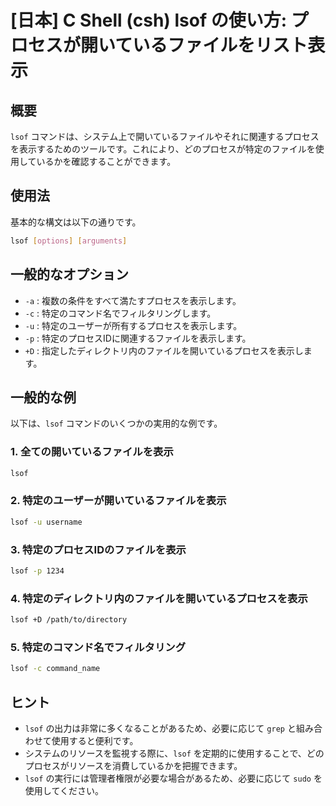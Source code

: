 # [日本] C Shell (csh) lsof の使い方: プロセスが開いているファイルをリスト表示

## 概要
`lsof` コマンドは、システム上で開いているファイルやそれに関連するプロセスを表示するためのツールです。これにより、どのプロセスが特定のファイルを使用しているかを確認することができます。

## 使用法
基本的な構文は以下の通りです。

```bash
lsof [options] [arguments]
```

## 一般的なオプション
- `-a` : 複数の条件をすべて満たすプロセスを表示します。
- `-c` : 特定のコマンド名でフィルタリングします。
- `-u` : 特定のユーザーが所有するプロセスを表示します。
- `-p` : 特定のプロセスIDに関連するファイルを表示します。
- `+D` : 指定したディレクトリ内のファイルを開いているプロセスを表示します。

## 一般的な例
以下は、`lsof` コマンドのいくつかの実用的な例です。

### 1. 全ての開いているファイルを表示
```bash
lsof
```

### 2. 特定のユーザーが開いているファイルを表示
```bash
lsof -u username
```

### 3. 特定のプロセスIDのファイルを表示
```bash
lsof -p 1234
```

### 4. 特定のディレクトリ内のファイルを開いているプロセスを表示
```bash
lsof +D /path/to/directory
```

### 5. 特定のコマンド名でフィルタリング
```bash
lsof -c command_name
```

## ヒント
- `lsof` の出力は非常に多くなることがあるため、必要に応じて `grep` と組み合わせて使用すると便利です。
- システムのリソースを監視する際に、`lsof` を定期的に使用することで、どのプロセスがリソースを消費しているかを把握できます。
- `lsof` の実行には管理者権限が必要な場合があるため、必要に応じて `sudo` を使用してください。